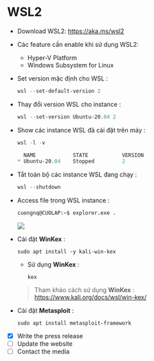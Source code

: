 # WSL2
- Download WSL2: https://aka.ms/wsl2
- Các feature cần enable khi sử dụng WSL2:
    - Hyper-V Platform
    - Windows Subsystem for Linux
- Set version mặc định cho WSL :
    ```powershell
    wsl --set-default-version 2
    ```
- Thay đổi version WSL cho instance :
    ```powershell
    wsl --set-version Ubuntu-20.04 2
    ```
- Show các instance WSL đã cài đặt trên máy :
    ```powershell
    wsl -l -v
    ```
    ```powershell
      NAME            STATE           VERSION
    * Ubuntu-20.04    Stopped         2
    ```
- Tắt toàn bộ các instance WSL đang chạy :
    ```powershell
    wsl --shutdown
    ```
- Access file trong WSL instance :
    ```bash
    cuongnq@CUOLAP:~$ explorer.exe .
    ```
    <img src=https://i.imgur.com/sbyUCn4.png>

- Cài đặt **WinKex** :
    ```
    sudo apt install -y kali-win-kex
    ```
    - Sử dụng **WinKex** :
        ```
        kex
        ```
    > Tham khảo cách sử dụng **WinKex** : https://www.kali.org/docs/wsl/win-kex/

- Cài đặt **Metasploit** :
    ```
    sudo apt install metasploit-framework
    ```

- [x] Write the press release
- [ ] Update the website
- [ ] Contact the media